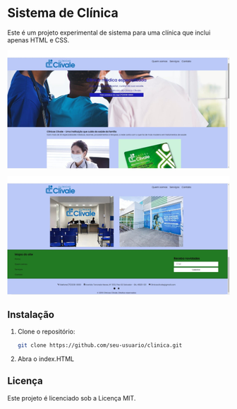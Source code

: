 # Sistema de Clínica

Este é um projeto experimental de sistema para uma clínica que inclui apenas HTML e CSS.

![Exemplo de Screenshot](imagens/exemplo2.jpeg)

![Exemplo de Screenshot](imagens/exemplo.jpeg)


## Instalação

1. Clone o repositório:

   ```bash
   git clone https://github.com/seu-usuario/clinica.git
   
2. Abra o index.HTML
   
## Licença
Este projeto é licenciado sob a Licença MIT.




